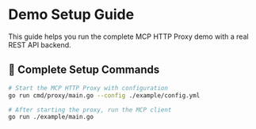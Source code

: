 # Demo Setup Guide

This guide helps you run the complete MCP HTTP Proxy demo with a real REST API backend.

## 🚀 Complete Setup Commands


```bash
# Start the MCP HTTP Proxy with configuration
go run cmd/proxy/main.go --config ./example/config.yml

# After starting the proxy, run the MCP client
go run ./example/main.go
```
